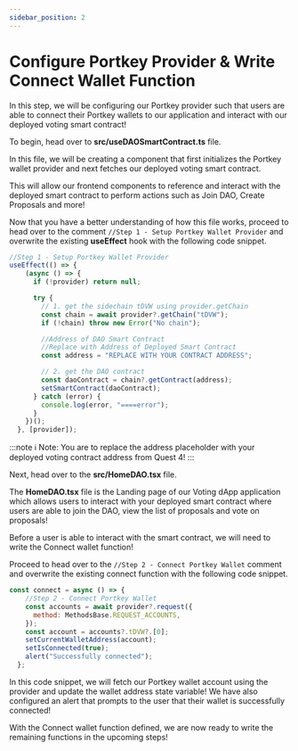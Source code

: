 ```yaml
---
sidebar_position: 2
---
```


# Configure Portkey Provider & Write Connect Wallet Function
In this step, we will be configuring our Portkey provider such that users are able to connect their Portkey wallets to our application and interact with our deployed voting smart contract!

To begin, head over to **src/useDAOSmartContract.ts** file.

In this file, we will be creating a component that first initializes the Portkey wallet provider and next fetches our deployed voting smart contract.

This will allow our frontend components to reference and interact with the deployed smart contract to perform actions such as Join DAO, Create Proposals and more!

Now that you have a better understanding of how this file works, proceed to head over to the comment `//Step 1 - Setup Portkey Wallet Provider` and overwrite the existing **useEffect** hook with the following code snippet.

```js showLineNumbers
//Step 1 - Setup Portkey Wallet Provider
useEffect(() => {
    (async () => {
      if (!provider) return null;

      try {
        // 1. get the sidechain tDVW using provider.getChain
        const chain = await provider?.getChain("tDVW");
        if (!chain) throw new Error("No chain");

        //Address of DAO Smart Contract
        //Replace with Address of Deployed Smart Contract
        const address = "REPLACE WITH YOUR CONTRACT ADDRESS";

        // 2. get the DAO contract
        const daoContract = chain?.getContract(address);
        setSmartContract(daoContract);
      } catch (error) {
        console.log(error, "====error");
      }
    })();
  }, [provider]);
```

:::note
ℹ️ Note: You are to replace the address placeholder with your deployed voting contract address from Quest 4!
:::

Next, head over to the **src/HomeDAO.tsx** file.

The **HomeDAO.tsx** file is the Landing page of our Voting dApp application which allows users to interact with your deployed smart contract where users are able to join the DAO, view the list of proposals and vote on proposals!

Before a user is able to interact with the smart contract, we will need to write the Connect wallet function!

Proceed to head over to the `//Step 2 - Connect Portkey Wallet` comment and overwrite the existing connect function with the following code snippet.

```js showLineNumbers
const connect = async () => {
    //Step 2 - Connect Portkey Wallet
    const accounts = await provider?.request({
      method: MethodsBase.REQUEST_ACCOUNTS,
    });
    const account = accounts?.tDVW?.[0];
    setCurrentWalletAddress(account);
    setIsConnected(true);
    alert("Successfully connected");
  };
```

In this code snippet, we will fetch our Portkey wallet account using the provider and update the wallet address state variable! We have also configured an alert that prompts to the user that their wallet is successfully connected!

With the Connect wallet function defined, we are now ready to write the remaining functions in the upcoming steps!